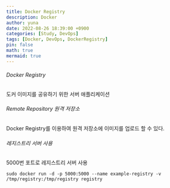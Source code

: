 ```yaml
---
title: Docker Registry
description: Docker
author: yuna
date: 2022-08-26 18:39:00 +0900
categories: [Study, DevOps]
tags: [Docker, DevOps, DockerRegistry]
pin: false
math: true
mermaid: true
---
```


###### Docker Registry 
도커 이미지를 공유하기 위한 서버 애플리케이션  


###### Remote Repository 원격 저장소  
Docker Registry를 이용하여 원격 저장소에 이미지를 업로드 할 수 있다.  


###### 레지스트리 서버 사용
5000번 포트로 레지스트리 서버 사용
```
sudo docker run -d -p 5000:5000 --name example-registry -v /tmp/registry:/tmp/registry registry
```

